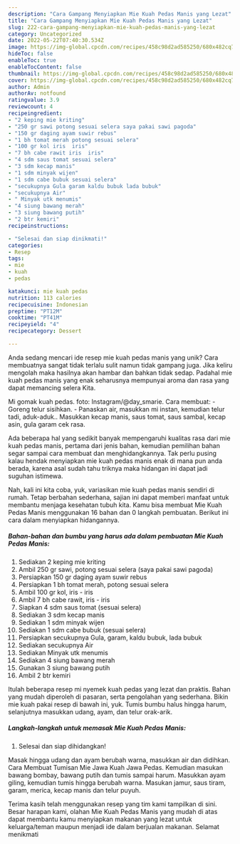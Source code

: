 ```yaml
---
description: "Cara Gampang Menyiapkan Mie Kuah Pedas Manis yang Lezat"
title: "Cara Gampang Menyiapkan Mie Kuah Pedas Manis yang Lezat"
slug: 222-cara-gampang-menyiapkan-mie-kuah-pedas-manis-yang-lezat
category: Uncategorized
date: 2022-05-22T07:40:30.534Z
image: https://img-global.cpcdn.com/recipes/458c98d2ad585250/680x482cq70/mie-kuah-pedas-manis-foto-resep-utama.jpg
hideToc: false
enableToc: true
enableTocContent: false
thumbnail: https://img-global.cpcdn.com/recipes/458c98d2ad585250/680x482cq70/mie-kuah-pedas-manis-foto-resep-utama.jpg
cover: https://img-global.cpcdn.com/recipes/458c98d2ad585250/680x482cq70/mie-kuah-pedas-manis-foto-resep-utama.jpg
author: Admin
authorAv: notfound
ratingvalue: 3.9
reviewcount: 4
recipeingredient:
- "2 keping mie kriting"
- "250 gr sawi potong sesuai selera saya pakai sawi pagoda"
- "150 gr daging ayam suwir rebus"
- "1 bh tomat merah potong sesuai selera"
- "100 gr kol iris  iris"
- "7 bh cabe rawit iris  iris"
- "4 sdm saus tomat sesuai selera"
- "3 sdm kecap manis"
- "1 sdm minyak wijen"
- "1 sdm cabe bubuk sesuai selera"
- "secukupnya Gula garam kaldu bubuk lada bubuk"
- "secukupnya Air"
- " Minyak utk menumis"
- "4 siung bawang merah"
- "3 siung bawang putih"
- "2 btr kemiri"
recipeinstructions:

- "Selesai dan siap dinikmati!"
categories:
- Resep
tags:
- mie
- kuah
- pedas

katakunci: mie kuah pedas 
nutrition: 113 calories
recipecuisine: Indonesian
preptime: "PT12M"
cooktime: "PT41M"
recipeyield: "4"
recipecategory: Dessert

---
```





Anda sedang mencari ide resep mie kuah pedas manis yang unik? Cara membuatnya sangat tidak terlalu sulit namun tidak gampang juga. Jika keliru mengolah maka hasilnya akan hambar dan bahkan tidak sedap. Padahal mie kuah pedas manis yang enak seharusnya mempunyai aroma dan rasa yang dapat memancing selera Kita.





Mi gomak kuah pedas. foto: Instagram/@day_smarie. Cara membuat: - Goreng telur sisihkan. - Panaskan air, masukkan mi instan, kemudian telur tadi, aduk-aduk.. Masukkan kecap manis, saus tomat, saus sambal, kecap asin, gula garam cek rasa.

Ada beberapa hal yang sedikit banyak mempengaruhi kualitas rasa dari mie kuah pedas manis, pertama dari jenis bahan, kemudian pemilihan bahan segar sampai cara membuat dan menghidangkannya. Tak perlu pusing kalau hendak menyiapkan mie kuah pedas manis enak di mana pun anda berada, karena asal sudah tahu triknya maka hidangan ini dapat jadi suguhan istimewa.






Nah, kali ini kita coba, yuk, variasikan mie kuah pedas manis sendiri di rumah. Tetap berbahan sederhana, sajian ini dapat memberi manfaat untuk membantu menjaga kesehatan tubuh kita. Kamu bisa membuat Mie Kuah Pedas Manis menggunakan 16 bahan dan 0 langkah pembuatan. Berikut ini cara dalam menyiapkan hidangannya.

<!--inarticleads1-->

##### Bahan-bahan dan bumbu yang harus ada dalam pembuatan Mie Kuah Pedas Manis:

1. Sediakan 2 keping mie kriting
1. Ambil 250 gr sawi, potong sesuai selera (saya pakai sawi pagoda)
1. Persiapkan 150 gr daging ayam suwir rebus
1. Persiapkan 1 bh tomat merah, potong sesuai selera
1. Ambil 100 gr kol, iris - iris
1. Ambil 7 bh cabe rawit, iris - iris
1. Siapkan 4 sdm saus tomat (sesuai selera)
1. Sediakan 3 sdm kecap manis
1. Sediakan 1 sdm minyak wijen
1. Sediakan 1 sdm cabe bubuk (sesuai selera)
1. Persiapkan secukupnya Gula, garam, kaldu bubuk, lada bubuk
1. Sediakan secukupnya Air
1. Sediakan  Minyak utk menumis
1. Sediakan 4 siung bawang merah
1. Gunakan 3 siung bawang putih
1. Ambil 2 btr kemiri


Itulah beberapa resep mi nyemek kuah pedas yang lezat dan praktis. Bahan yang mudah diperoleh di pasaran, serta pengolahan yang sederhana. Bikin mie kuah pakai resep di bawah ini, yuk. Tumis bumbu halus hingga harum, selanjutnya masukkan udang, ayam, dan telur orak-arik. 

<!--inarticleads2-->

##### Langkah-langkah untuk memasak Mie Kuah Pedas Manis:


1. Selesai dan siap dihidangkan!

Masak hingga udang dan ayam berubah warna, masukkan air dan didihkan. Cara Membuat Tumisan Mie Jawa Kuah Jawa Pedas. Kemudian masukan bawang bombay, bawang putih dan tumis sampai harum. Masukkan ayam giling, kemudian tumis hingga berubah warna. Masukan jamur, saus tiram, garam, merica, kecap manis dan telur puyuh. 

Terima kasih telah menggunakan resep yang tim kami tampilkan di sini. Besar harapan kami, olahan Mie Kuah Pedas Manis yang mudah di atas dapat membantu kamu menyiapkan makanan yang lezat untuk keluarga/teman maupun menjadi ide dalam berjualan makanan. Selamat menikmati
